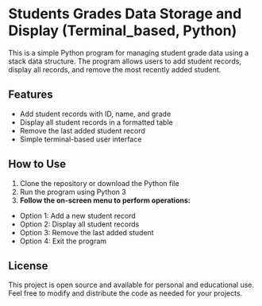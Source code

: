 # Students Grades Data Storage and Display (Terminal_based, Python)

This is a simple Python program for managing student grade data using a stack data structure. The program allows users to add student records, display all records, and remove the most recently added student.

## Features
- Add student records with ID, name, and grade
- Display all student records in a formatted table
- Remove the last added student record
- Simple terminal-based user interface

## How to Use
1. Clone the repository or download the Python file
2. Run the program using Python 3
3. **Follow the on-screen menu to perform operations:**
- Option 1: Add a new student record
- Option 2: Display all student records
- Option 3: Remove the last added student
- Option 4: Exit the program

## License
This project is open source and available for personal and educational use. Feel free to modify and distribute the code as needed for your projects.
